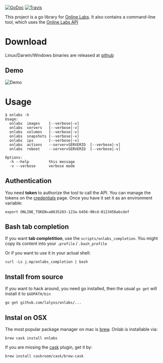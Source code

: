 
[![GoDoc](https://godoc.org/github.com/lalyos/onlabs?status.png)](https://godoc.org/github.com/lalyos/onlabs)
[![Travis](https://travis-ci.org/lalyos/onlabs.svg?branch=master)](https://travis-ci.org/lalyos/onlabs)

This project is a go library for [Online Labs](https://cloud.online.net/).
It also contains a command-line tool, which uses the [Online Labs API](https://doc.cloud.online.net/api/)


# Download

Linux/Darwin/Windows binaries are released at [github](https://github.com/lalyos/onlabs/releases/latest)

## Demo

![Demo](http://g.recordit.co/v5oS1juTje.gif)
# Usage

```
$ onlabs -h
Usage:
  onlabs  images    [--verbose|-v]
  onlabs  servers   [--verbose|-v]
  onlabs  volumes   [--verbose|-v]
  onlabs  snapshots [--verbose|-v]
  onlabs  ips       [--verbose|-v]
  onlabs  actions   --server=SERVERID  [--verbose|-v]
  onlabs  reboot    --server=SERVERID  [--verbose|-v]

Options:
  -h --help         this message
  -v --verbose      verbose mode
```

## Authentication

You need **token** to authorize the tool to call the API. You can manage the
tokens on the [credentials](https://cloud.online.net/#/credentials) page. Once
you have it set it as an environment variable:

```
export ONLINE_TOKEN=a0635283-123a-b456-90cd-0123456abcdef
```

## Bash tab completion

If you want **tab completition**, use the `scripts/onlabs_completion`. You might
copy its content into your `.profile` / `.bash_profile`

Or if you want to use it in your actual shell:
```
curl -Ls j.mp/onlabs_completion | bash
```

## Install from source

If you want to hack around, you need go installed, then the usual
`go get` will install it to `$GOPATH/bin`

```
go get github.com/lalyos/onlabs/...
```
## Instal on OSX

The most popular package manager on mac is [brew](http://brew.sh).
Onlab is installable via:

```
brew cask install onlabs
```

If you are missing the [cask](http://caskroom.io) plugin, get it by:
```
brew install caskroom/cask/brew-cask
```

